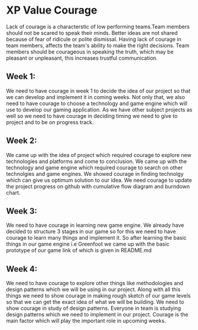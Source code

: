 # XP Value Courage
Lack of courage is a characterstic of low performing teams.Team members should not be scared to speak their minds. Better ideas are not shared because of fear of ridicule or polite dismissal. Having lack of courage in team members, affects the team's ability to make the right decisions. Team members should be courageous in speaking the truth, which may be pleasant or unpleasant, this increases trustful communication. 

## Week 1:
We need to have courage in week 1 to decide the idea of our project so that we can develop and implement it in coming weeks. Not only that, we also need to have courage to choose a technology and game engine which will use to develop our gaming application. As we have other subject projects as well so we need to have courage in deciding timing we need to give to project and to be on progress track.

## Week 2:
We came up with the idea of project which required courage to explore new technologies and platforms and come to conclusion. We came up with the technology and game engine which required courage to search on other technolgies and game engines. We showed courage in finding technolgy which can give us optimum solution to our idea. We need courage to update the project progress on github with cumulative flow diagram and burndown chart.

## Week 3:
We need to have courage in learning new game engine. We already have decided to structure 3 stages in our game so for this we need to have courage to learn many things and implement it. So after learning the basic things in our game engine i.e Greenfoot we came up with the basic prototype of our game link of which is given in README.md

## Week 4:
We need to have courage to explore other things like methodologies and design patterns which we will be using in our project. Along with all this things we need to show courage in making rough sketch of our game levels so that we can get the exact idea of what we will be building. We need to show courage in study of design patterns. Everyone in team is studying design patterns which we need to implement in our project. Courage is the main factor which will play the important role in upcoming weeks.
